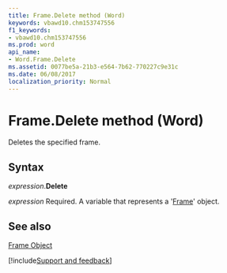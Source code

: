 ```yaml
---
title: Frame.Delete method (Word)
keywords: vbawd10.chm153747556
f1_keywords:
- vbawd10.chm153747556
ms.prod: word
api_name:
- Word.Frame.Delete
ms.assetid: 0077be5a-21b3-e564-7b62-770227c9e31c
ms.date: 06/08/2017
localization_priority: Normal
---
```



# Frame.Delete method (Word)

Deletes the specified frame.


## Syntax

_expression_.**Delete**

_expression_ Required. A variable that represents a '[Frame](Word.Frame.md)' object.


## See also


[Frame Object](Word.Frame.md)

[!include[Support and feedback](~/includes/feedback-boilerplate.md)]